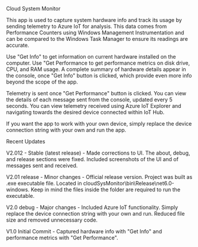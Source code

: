 Cloud System Monitor

This app is used to capture system hardware info and track its usage by sending telemetry to Azure IoT for analysis.
This data comes from Performance Counters using Windows Management Instrumentation and can be compared to the Windows Task Manager to ensure its readings are accurate.

Use "Get Info" to get information on current hardware installed on the computer.
Use "Get Performance to get performance metrics on disk drive, CPU, and RAM usage.
A complete summary of hardware details appear in the console, once "Get Info" button is clicked, which provide even more info beyond the scope of the app.

Telemetry is sent once "Get Performance" button is clicked. You can view the details of each message sent from the console, updated every 5 seconds.
You can view telemetry received using Azure IoT Explorer and navigating towards the desired device connected within IoT Hub.

If you want the app to work with your own device, simply replace the device connection string with your own and run the app. 

Recent Updates

V2.012 - Stable (latest release) - Made corrections to UI. The about, debug, and release sections were fixed. Included screenshots of the UI and of messages sent and received.

V2.01 release - Minor changes - Official release version. Project was built as .exe executable file. Located in cloudSysMonitor\bin\Release\net6.0-windows. Keep in mind the files inside the folder are required to run the executable.

V2.0 debug - Major changes - Included Azure IoT functionality. Simply replace the device connection string with your own and run. Reduced file size and removed unnecessary code.

V1.0 Initial Commit - Captured hardware info with "Get Info" and performance metrics with "Get Performance".
